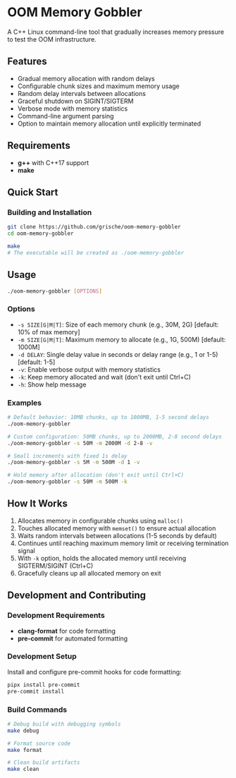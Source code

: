 # OOM Memory Gobbler

A C++ Linux command-line tool that gradually increases memory pressure to test the OOM infrastructure.

## Features

- Gradual memory allocation with random delays
- Configurable chunk sizes and maximum memory usage
- Random delay intervals between allocations
- Graceful shutdown on SIGINT/SIGTERM
- Verbose mode with memory statistics
- Command-line argument parsing
- Option to maintain memory allocation until explicitly terminated

## Requirements

- **g++** with C++17 support
- **make**

## Quick Start

### Building and Installation

```bash
git clone https://github.com/grische/oom-memory-gobbler
cd oom-memory-gobbler

make
# The executable will be created as ./oom-memory-gobbler
```

## Usage

```bash
./oom-memory-gobbler [OPTIONS]
```

### Options

- `-s SIZE[G|M|T]`: Size of each memory chunk (e.g., 30M, 2G) [default: 10% of max memory]
- `-m SIZE[G|M|T]`: Maximum memory to allocate (e.g., 1G, 500M) [default: 1000M]
- `-d DELAY`: Single delay value in seconds or delay range (e.g., 1 or 1-5) [default: 1-5]
- `-v`: Enable verbose output with memory statistics
- `-k`: Keep memory allocated and wait (don't exit until Ctrl+C)
- `-h`: Show help message

### Examples

```bash
# Default behavior: 10MB chunks, up to 1000MB, 1-5 second delays
./oom-memory-gobbler

# Custom configuration: 50MB chunks, up to 2000MB, 2-8 second delays
./oom-memory-gobbler -s 50M -m 2000M -d 2-8 -v

# Small increments with fixed 1s delay
./oom-memory-gobbler -s 5M -m 500M -d 1 -v

# Hold memory after allocation (don't exit until Ctrl+C)
./oom-memory-gobbler -s 50M -m 500M -k
```

## How It Works

1. Allocates memory in configurable chunks using `malloc()`
2. Touches allocated memory with `memset()` to ensure actual allocation
3. Waits random intervals between allocations (1-5 seconds by default)
4. Continues until reaching maximum memory limit or receiving termination signal
5. With `-k` option, holds the allocated memory until receiving SIGTERM/SIGINT (Ctrl+C)
6. Gracefully cleans up all allocated memory on exit

## Development and Contributing

### Development Requirements

- **clang-format** for code formatting
- **pre-commit** for automated formatting

### Development Setup

Install and configure pre-commit hooks for code formatting:

```bash
pipx install pre-commit
pre-commit install
```

### Build Commands

```bash
# Debug build with debugging symbols
make debug

# Format source code
make format

# Clean build artifacts
make clean
```
